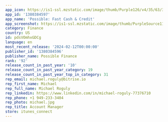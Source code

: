 ```yaml
---
app_icon: https://is1-ssl.mzstatic.com/image/thumb/Purple126/v4/35/63/3c/35633c1f-f0ed-1a55-d58f-6828083d7e88/AppIcon-0-0-1x_U007emarketing-0-7-0-85-220.png/1024x1024bb.png
app_id: '1380384597'
app_name: 'Possible: Fast Cash & Credit'
app_screenshot: https://is1-ssl.mzstatic.com/image/thumb/PurpleSource116/v4/7d/52/29/7d5229d3-6f7c-19ac-3077-84f3c6885298/7648dcb9-bf78-483d-9525-74a9550fbf4d_1_-_iOS_XL.png/1284x2778bb.png
category: Finance
country: US
id: pdsVOmhxGDCg
language: en
most_recent_release: '2024-02-12T00:00:00'
publisher_id: '1380384596'
publisher_name: Possible Finance
rank: '92'
release_count_in_past_year: '10'
release_count_in_past_year_category: 19
release_count_in_past_year_top_in_category: 31
rep_email: michael.roguly@bitrise.io
rep_first_name: Michael
rep_full_name: Michael Roguly
rep_linkedin: https://www.linkedin.com/in/michael-roguly-77376710
rep_phone: +1 949-233-3404
rep_photo: michael.jpg
rep_title: Account Manager
store: itunes_connect
---
```

